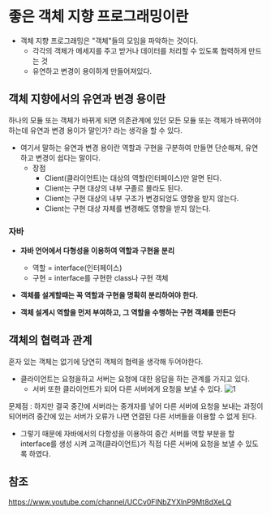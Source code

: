 # 좋은 객체 지향 프로그래밍이란

+ 객체 지향 프로그래밍은 "객체"들의 모임을 파악하는 것이다.
    + 각각의 객체가 메세지를 주고 받거나 데이터를 처리할 수 있도록 협력하게 만드는 것
    + 유연하고 변경이 용이하게 만들어져있다.

## 객체 지향에서의 유연과 변경 용이란

하나의 모듈 또는 객체가 바뀌게 되면 의존관계에 있던 모든 모듈 또는 객체가 바뀌어야하는데 유연과 변경 용이가 말인가? 라는 생각을 할 수 있다.

+ 여기서 말하는 유연과 변경 용이란 역할과 구현을 구분하여 만들면 단순해져, 유연하고 변경이 쉽다는 말이다.
    + 장점
        + Client(클라이언트)는 대상의 역할(인터페이스)만 알면 된다.
        + Client는 구현 대상의 내부 구졸르 몰라도 된다.
        + Client는 구현 대상의 내부 구조가 변경되엉도 영향을 받지 않는다.
        + Client는 구현 대상 자체를 변경해도 영향을 받지 않는다.

### 자바
+ **자바 언어에서 다형성을 이용하여 역할과 구현을 분리**
    + 역할 = interface(인터페이스)
    + 구현 = interface를 구현한 class나 구현 객체

+ **객체를 설계할때는 꼭 역할과 구현을 명확히 분리하여야 한다.**
+ **객체 설계시 역할을 먼저 부여하고, 그 역할을 수행하는 구현 객체를 만든다**


## 객체의 협력과 관계

혼자 있는 객체는 없기에 당연히 객체의 협력을 생각해 두어야한다.

+ 클라이언트는 요청을하고 서버는 요청에 대한 응답을 하는 관계를 가지고 있다.
    + 서버 또한 클라이언트가 되어 다른 서버에게 요청을 보낼 수 있다.
![1](https://user-images.githubusercontent.com/38696775/158719752-4b3ee620-308d-429a-8ba2-4a2d2ec6406d.png)

문제점 : 하지만 결국 중간에 서버라는 중개자를 넣어 다른 서버에 요청을 보내는 과정이 되어버려 중간에 있는 서버가 오류가 나면 연결된 다른 서버들을 이용할 수 없게 된다.

+ 그렇기 때문에 자바에서의 다항성을 이용하여 중간 서버를 역할 부분을 할 interface를 생성 시켜 고객(클라이언트)가 직접 다른 서버에 요청을 보낼 수 있도록 하였다.


## 참조
https://www.youtube.com/channel/UCCv0FlNbZYXlnP9Mt8dXeLQ
